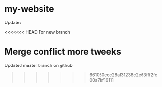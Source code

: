 # my-website

Updates

<<<<<<< HEAD
For new branch

Merge conflict more tweeks
=======
Updated master branch on github
>>>>>>> 661050ecc28af31238c2e63fff2fc00a7bf16111
